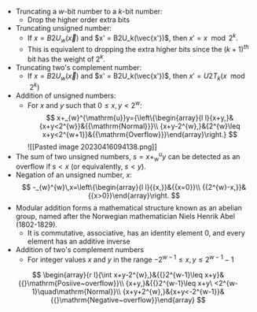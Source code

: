 - Truncating a $w$-bit number to a $k$-bit number:
	- Drop the higher order extra bits
- Truncating unsigned number:
	- If $x = B2U_w(\vec{x})$ and $x' = B2U_k(\vec{x'})$, then $x' = x \mod 2^k$.
	- This is equivalent to dropping the extra higher bits since the $(k+1)^{th}$ bit has the weight of $2^k$.
- Truncating two's complement number:
	- If $x = B2U_w(\vec{x})$ and $x' = B2U_k(\vec{x'})$, then $x' = U2T_k(x \mod 2^k)$
 - Addition of unsigned numbers:
	 - For $x$ and $y$ such that $0 \leq x, y < 2^w$:
$$
x+_{w}^{\mathrm{u}}y={\left\{\begin{array}{l l}{x+y,}&{x+y<2^{w}}&{{\mathrm{Normal}}}\\ {x+y-2^{w},}&{2^{w}\leq x+y<2^{w+1}}&{{\mathrm{Overflow}}}\end{array}\right.}
$$
![[Pasted image 20230416094138.png]]
- The sum of two unsigned numbers, $s = x +_{w}^{u} y$ can be detected as an overflow if $s < x$ (or equivalently, $s < y$). 
- Negation of an unsigned number, $x$:
$$
-_{w}^{w}\,x=\left\{\begin{array}{l l}{{x,}}&{{x=0}}\\ {{2^{w}-x,}}&{{x>0}}\end{array}\right.
$$
- Modular addition forms a mathematical structure known as an abelian group, named after the Norwegian mathematician Niels Henrik Abel (1802-1829).
	- It is commutative, associative, has an identity element 0, and every element has an additive inverse
- Addition of two's complement numbers
	- For integer values $x$ and $y$ in the range $-2^{w-1}\le x,\,y\le2^{w-1}-1$

$$
\begin{array}{r l}{\int x+y-2^{w},}&{{}2^{w-1}\leq x+y}&{{}\mathrm{Posiive~overflow}}\\ {x+y,}&{{}2^{w-1}\leq x+y\ <2^{w-1}\quad\mathrm{Normal}}\\ {x+y+2^{w},}&{x+y<-2^{w-1}}&{{}\mathrm{Negative~overflow}}\end{array}
$$
